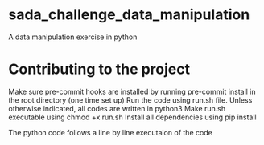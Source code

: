 # sada_challenge_data_manipulation
A data manipulation exercise in python

# Contributing to the project

Make sure pre-commit hooks are installed by running pre-commit install in the root directory (one time set up)
Run the code using run.sh file.
Unless otherwise indicated, all codes are written in python3
Make run.sh executable using chmod +x run.sh
Install all dependencies using pip install 


The python code follows a line by line executaion of the code
